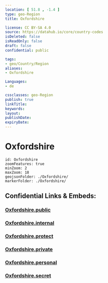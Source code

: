 ```yaml
---
location: [ 51.8 , -1.4 ] 
type: geo-Region
title: Oxfordshire

license: CC BY-SA 4.0
source: https://datahub.io/core/country-codes
isDeleted: false
isReadOnly: false
draft: false
confidential: public

tags:
- geo/Country/Region
aliases:
- Oxfordshire

Languages:
- de

cssclasses: geo-Region
publish: true
linkTitle: 
keywords: 
layout: 
publishDate: 
expiryDate: 
---
```


# Oxfordshire

```leaflet
id: Oxfordshire
zoomFeatures: true 
minZoom: 2 
maxZoom: 18
geojsonFolder: ./Oxfordshire/
markerFolder: ./Oxfordshire/
```


## Confidential Links & Embeds: 

### [Oxfordshire.public](/_public/\Earth\Continent\Europe\Europe~North\UK\England\Regions~England\South_East_EnglandOxfordshire.public.md) 

### [Oxfordshire.internal](/_internal/\Earth\Continent\Europe\Europe~North\UK\England\Regions~England\South_East_EnglandOxfordshire.internal.md) 

### [Oxfordshire.protect](/_protect/\Earth\Continent\Europe\Europe~North\UK\England\Regions~England\South_East_EnglandOxfordshire.protect.md) 

### [Oxfordshire.private](/_private/\Earth\Continent\Europe\Europe~North\UK\England\Regions~England\South_East_EnglandOxfordshire.private.md) 

### [Oxfordshire.personal](/_personal/\Earth\Continent\Europe\Europe~North\UK\England\Regions~England\South_East_EnglandOxfordshire.personal.md) 

### [Oxfordshire.secret](/_secret/\Earth\Continent\Europe\Europe~North\UK\England\Regions~England\South_East_EnglandOxfordshire.secret.md)

